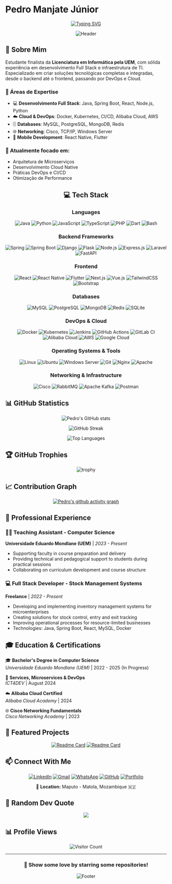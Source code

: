 # Pedro Manjate Júnior

<div align="center">
  
[![Typing SVG](https://readme-typing-svg.demolab.com?font=Fira+Code&weight=600&size=28&duration=3000&pause=1000&color=6DB33F&center=true&vCenter=true&random=false&width=600&lines=Full+Stack+Developer;Cloud+%26+DevOps+Enthusiast;Network+Engineer;Always+Learning+New+Technologies)](https://git.io/typing-svg)

![Header](https://capsule-render.vercel.app/api?type=waving&color=gradient&customColorList=12&height=200&section=header&text=Welcome%20to%20my%20Profile&fontSize=50&animation=fadeIn&fontAlignY=35)

</div>

## 🚀 Sobre Mim

Estudante finalista da **Licenciatura em Informática pela UEM**, com sólida experiência em desenvolvimento Full Stack e infraestrutura de TI. Especializado em criar soluções tecnológicas completas e integradas, desde o backend até o frontend, passando por DevOps e Cloud.

### 🎯 Áreas de Expertise

- 💻 **Desenvolvimento Full Stack**: Java, Spring Boot, React, Node.js, Python
- ☁️ **Cloud & DevOps**: Docker, Kubernetes, CI/CD, Alibaba Cloud, AWS
- 🗄️ **Databases**: MySQL, PostgreSQL, MongoDB, Redis
- 🌐 **Networking**: Cisco, TCP/IP, Windows Server
- 📱 **Mobile Development**: React Native, Flutter

### 🔭 Atualmente focado em:
- Arquitetura de Microserviços
- Desenvolvimento Cloud Native
- Práticas DevOps e CI/CD
- Otimização de Performance

<div align="center">

## 💻 Tech Stack

### Languages
![Java](https://img.shields.io/badge/Java-ED8B00?style=for-the-badge&logo=openjdk&logoColor=white)
![Python](https://img.shields.io/badge/Python-3776AB?style=for-the-badge&logo=python&logoColor=white)
![JavaScript](https://img.shields.io/badge/JavaScript-F7DF1E?style=for-the-badge&logo=javascript&logoColor=black)
![TypeScript](https://img.shields.io/badge/TypeScript-007ACC?style=for-the-badge&logo=typescript&logoColor=white)
![PHP](https://img.shields.io/badge/PHP-777BB4?style=for-the-badge&logo=php&logoColor=white)
![Dart](https://img.shields.io/badge/Dart-0175C2?style=for-the-badge&logo=dart&logoColor=white)
![Bash](https://img.shields.io/badge/Bash-4EAA25?style=for-the-badge&logo=gnu-bash&logoColor=white)

### Backend Frameworks
![Spring](https://img.shields.io/badge/Spring-6DB33F?style=for-the-badge&logo=spring&logoColor=white)
![Spring Boot](https://img.shields.io/badge/Spring_Boot-6DB33F?style=for-the-badge&logo=spring-boot&logoColor=white)
![Django](https://img.shields.io/badge/Django-092E20?style=for-the-badge&logo=django&logoColor=white)
![Flask](https://img.shields.io/badge/Flask-000000?style=for-the-badge&logo=flask&logoColor=white)
![Node.js](https://img.shields.io/badge/Node.js-43853D?style=for-the-badge&logo=node.js&logoColor=white)
![Express.js](https://img.shields.io/badge/Express.js-404D59?style=for-the-badge&logo=express&logoColor=white)
![Laravel](https://img.shields.io/badge/Laravel-FF2D20?style=for-the-badge&logo=laravel&logoColor=white)
![FastAPI](https://img.shields.io/badge/FastAPI-009688?style=for-the-badge&logo=fastapi&logoColor=white)

### Frontend
![React](https://img.shields.io/badge/React-20232A?style=for-the-badge&logo=react&logoColor=61DAFB)
![React Native](https://img.shields.io/badge/React_Native-20232A?style=for-the-badge&logo=react&logoColor=61DAFB)
![Flutter](https://img.shields.io/badge/Flutter-02569B?style=for-the-badge&logo=flutter&logoColor=white)
![Next.js](https://img.shields.io/badge/Next.js-000000?style=for-the-badge&logo=next.js&logoColor=white)
![Vue.js](https://img.shields.io/badge/Vue.js-35495E?style=for-the-badge&logo=vue.js&logoColor=4FC08D)
![TailwindCSS](https://img.shields.io/badge/Tailwind_CSS-38B2AC?style=for-the-badge&logo=tailwind-css&logoColor=white)
![Bootstrap](https://img.shields.io/badge/Bootstrap-563D7C?style=for-the-badge&logo=bootstrap&logoColor=white)

### Databases
![MySQL](https://img.shields.io/badge/MySQL-00000F?style=for-the-badge&logo=mysql&logoColor=white)
![PostgreSQL](https://img.shields.io/badge/PostgreSQL-316192?style=for-the-badge&logo=postgresql&logoColor=white)
![MongoDB](https://img.shields.io/badge/MongoDB-4EA94B?style=for-the-badge&logo=mongodb&logoColor=white)
![Redis](https://img.shields.io/badge/Redis-DC382D?style=for-the-badge&logo=redis&logoColor=white)
![SQLite](https://img.shields.io/badge/SQLite-07405E?style=for-the-badge&logo=sqlite&logoColor=white)

### DevOps & Cloud
![Docker](https://img.shields.io/badge/Docker-2496ED?style=for-the-badge&logo=docker&logoColor=white)
![Kubernetes](https://img.shields.io/badge/Kubernetes-326CE5?style=for-the-badge&logo=kubernetes&logoColor=white)
![Jenkins](https://img.shields.io/badge/Jenkins-D24939?style=for-the-badge&logo=jenkins&logoColor=white)
![GitHub Actions](https://img.shields.io/badge/GitHub_Actions-2088FF?style=for-the-badge&logo=github-actions&logoColor=white)
![GitLab CI](https://img.shields.io/badge/GitLab_CI-FCA121?style=for-the-badge&logo=gitlab&logoColor=white)
![Alibaba Cloud](https://img.shields.io/badge/Alibaba_Cloud-FF6A00?style=for-the-badge&logo=alibabacloud&logoColor=white)
![AWS](https://img.shields.io/badge/AWS-232F3E?style=for-the-badge&logo=amazon-aws&logoColor=white)
![Google Cloud](https://img.shields.io/badge/Google_Cloud-4285F4?style=for-the-badge&logo=google-cloud&logoColor=white)

### Operating Systems & Tools
![Linux](https://img.shields.io/badge/Linux-FCC624?style=for-the-badge&logo=linux&logoColor=black)
![Ubuntu](https://img.shields.io/badge/Ubuntu-E95420?style=for-the-badge&logo=ubuntu&logoColor=white)
![Windows Server](https://img.shields.io/badge/Windows_Server-0078D6?style=for-the-badge&logo=windows&logoColor=white)
![Git](https://img.shields.io/badge/Git-F05032?style=for-the-badge&logo=git&logoColor=white)
![Nginx](https://img.shields.io/badge/Nginx-009639?style=for-the-badge&logo=nginx&logoColor=white)
![Apache](https://img.shields.io/badge/Apache-D22128?style=for-the-badge&logo=apache&logoColor=white)

### Networking & Infrastructure
![Cisco](https://img.shields.io/badge/Cisco-1BA0D7?style=for-the-badge&logo=cisco&logoColor=white)
![RabbitMQ](https://img.shields.io/badge/RabbitMQ-FF6600?style=for-the-badge&logo=rabbitmq&logoColor=white)
![Apache Kafka](https://img.shields.io/badge/Apache_Kafka-231F20?style=for-the-badge&logo=apache-kafka&logoColor=white)
![Postman](https://img.shields.io/badge/Postman-FF6C37?style=for-the-badge&logo=postman&logoColor=white)

</div>

## 📊 GitHub Statistics

<div align="center">
  
![Pedro's GitHub stats](https://github-readme-stats.vercel.app/api?username=pedrojunior07&show_icons=true&theme=tokyonight&hide_border=true&include_all_commits=true&count_private=true)

![GitHub Streak](https://github-readme-streak-stats.herokuapp.com/?user=pedrojunior07&theme=tokyonight&hide_border=true)

![Top Languages](https://github-readme-stats.vercel.app/api/top-langs/?username=pedrojunior07&layout=compact&theme=tokyonight&hide_border=true&langs_count=10)

</div>

## 🏆 GitHub Trophies

<div align="center">

![trophy](https://github-profile-trophy.vercel.app/?username=pedrojunior07&theme=tokyonight&no-frame=true&no-bg=false&margin-w=4&column=7)

</div>

## 📈 Contribution Graph

<div align="center">

[![Pedro's github activity graph](https://github-readme-activity-graph.vercel.app/graph?username=pedrojunior07&theme=tokyo-night&hide_border=true)](https://github.com/pedrojunior07)

</div>

## 💼 Professional Experience

### 👨‍🏫 Teaching Assistant - Computer Science
**Universidade Eduardo Mondlane (UEM)** | *2023 - Present*
- Supporting faculty in course preparation and delivery
- Providing technical and pedagogical support to students during practical sessions
- Collaborating on curriculum development and course structure

### 💻 Full Stack Developer - Stock Management Systems
**Freelance** | *2022 - Present*
- Developing and implementing inventory management systems for microenterprises
- Creating solutions for stock control, entry and exit tracking
- Improving operational processes for resource-limited businesses
- Technologies: Java, Spring Boot, React, MySQL, Docker

## 🎓 Education & Certifications

🎓 **Bachelor's Degree in Computer Science**  
*Universidade Eduardo Mondlane (UEM)* | 2022 - 2025 (In Progress)

📜 **Services, Microservices & DevOps**  
*ICT4DEV* | August 2024

☁️ **Alibaba Cloud Certified**  
*Alibaba Cloud Academy* | 2024

🌐 **Cisco Networking Fundamentals**  
*Cisco Networking Academy* | 2023

## 🚀 Featured Projects

<div align="center">

[![Readme Card](https://github-readme-stats.vercel.app/api/pin/?username=pedrojunior07&repo=stock-management-system&theme=tokyonight&hide_border=true)](https://github.com/pedrojunior07/stock-management-system)
[![Readme Card](https://github-readme-stats.vercel.app/api/pin/?username=pedrojunior07&repo=microservices-architecture&theme=tokyonight&hide_border=true)](https://github.com/pedrojunior07/microservices-architecture)

</div>

## 📫 Connect With Me

<div align="center">

[![LinkedIn](https://img.shields.io/badge/LinkedIn-0077B5?style=for-the-badge&logo=linkedin&logoColor=white)](https://www.linkedin.com/in/pedro-manjate-junior-dev/)
[![Gmail](https://img.shields.io/badge/Gmail-D14836?style=for-the-badge&logo=gmail&logoColor=white)](mailto:manjate925@gmail.com)
[![WhatsApp](https://img.shields.io/badge/WhatsApp-25D366?style=for-the-badge&logo=whatsapp&logoColor=white)](https://wa.me/258874381448)
[![GitHub](https://img.shields.io/badge/GitHub-100000?style=for-the-badge&logo=github&logoColor=white)](https://github.com/pedromanjate)
[![Portfolio](https://img.shields.io/badge/Portfolio-FF5722?style=for-the-badge&logo=todoist&logoColor=white)](https://pedromanjate.github.io)

📍 **Location:** Maputo - Matola, Mozambique 🇲🇿

</div>

## 💭 Random Dev Quote

<div align="center">

![](https://quotes-github-readme.vercel.app/api?type=horizontal&theme=tokyonight)

</div>

## 📊 Profile Views

<div align="center">

![Visitor Count](https://profile-counter.glitch.me/pedrojunior07/count.svg)

</div>

---

<div align="center">

### 💚 Show some love by starring some repositories!

![Footer](https://capsule-render.vercel.app/api?type=waving&color=gradient&customColorList=12&height=100&section=footer)

</div>
